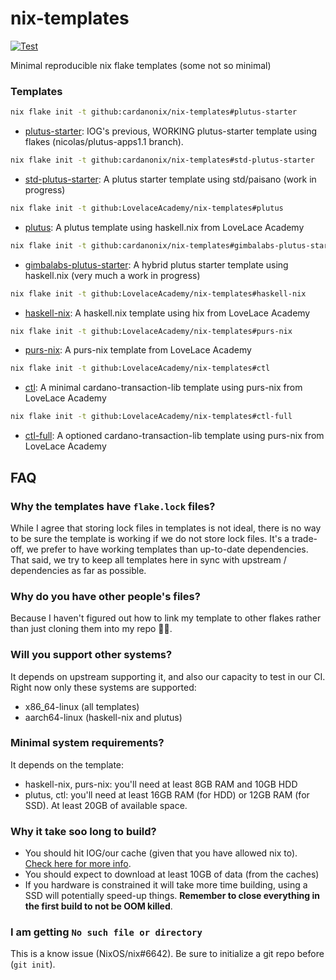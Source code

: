 # nix-templates

[![Test](https://github.com/LovelaceAcademy/nix-templates/actions/workflows/test.yml/badge.svg?branch=main)](https://github.com/LovelaceAcademy/nix-templates/actions/workflows/test.yml?query=branch%3Amain)

Minimal reproducible nix flake templates (some not so minimal)

### Templates

```bash
nix flake init -t github:cardanonix/nix-templates#plutus-starter
```
- [plutus-starter](./iog-plutus-starter): IOG's previous, WORKING plutus-starter template using flakes (nicolas/plutus-apps1.1 branch).

```bash
nix flake init -t github:cardanonix/nix-templates#std-plutus-starter
```
- [std-plutus-starter](./std-plutus): A plutus starter template using std/paisano (work in progress)

```bash
nix flake init -t github:LovelaceAcademy/nix-templates#plutus
```
- [plutus](./plutus): A plutus template using haskell.nix  from LoveLace Academy

```bash
nix flake init -t github:cardanonix/nix-templates#gimbalabs-plutus-starter
```
- [gimbalabs-plutus-starter](./gimbalabs-plutus-starter): A hybrid plutus starter template using haskell.nix (very much a work in progress)

```bash
nix flake init -t github:LovelaceAcademy/nix-templates#haskell-nix
```
- [haskell-nix](./haskell-nix): A haskell.nix template using hix  from LoveLace Academy

```bash
nix flake init -t github:LovelaceAcademy/nix-templates#purs-nix
```
- [purs-nix](./purs-nix): A purs-nix template from LoveLace Academy 

```bash
nix flake init -t github:LovelaceAcademy/nix-templates#ctl 
```
- [ctl](./ctl): A minimal cardano-transaction-lib template using purs-nix from LoveLace Academy

```bash
nix flake init -t github:LovelaceAcademy/nix-templates#ctl-full 
```
- [ctl-full](./ctl-full): A optioned cardano-transaction-lib template using purs-nix from LoveLace Academy
     

## FAQ

### Why the templates have `flake.lock` files?

While I agree that storing lock files in templates is not ideal, there is no way to be sure the template is working if we do not store lock files. It's a trade-off, we prefer to have working templates than up-to-date dependencies. That said, we try to keep all templates here in sync with upstream / dependencies as far as possible.

### Why do you have other people's files?

Because I haven't figured out how to link my template to other flakes rather than just cloning them into my repo 🤙🏽.

### Will you support other systems?

It depends on upstream supporting it, and also our capacity to test in our CI. Right now only these systems are supported:

- x86_64-linux (all templates)
- aarch64-linux (haskell-nix and plutus)

### Minimal system requirements?

It depends on the template:

- haskell-nix, purs-nix: you'll need at least 8GB RAM and 10GB HDD
- plutus, ctl: you'll need at least 16GB RAM (for HDD) or 12GB RAM (for SSD). At least 20GB of available space.

### Why it take soo long to build?

- You should hit IOG/our cache (given that you have allowed nix to). [Check here for more info](https://input-output-hk.github.io/haskell.nix/troubleshooting.html).
- You should expect to download at least 10GB of data (from the caches)
- If you hardware is constrained it will take more time building, using a SSD will potentially speed-up things. **Remember to close everything in the first build to not be OOM killed**.

### I am getting `No such file or directory`

This is a know issue (NixOS/nix#6642). Be sure to initialize a git repo before (`git init`).
